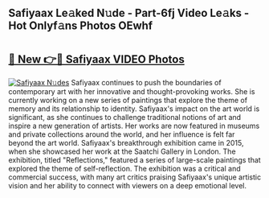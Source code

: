 ## Safiyaax Le𝚊ked N𝚞de - Part-6fj Video Le𝚊ks - Hot Onlyf𝚊ns Photos OEwhf

# <h2><a href="http://ab30933.deff.icu/?id=Safiyaax">🔗 New 👉🔴 Safiyaax VIDEO Photos</a></h2>

[![Safiyaax N𝚞des](https://i.imgur.com/rIISA9y.gif)](http://ab30933.deff.icu/?id=Safiyaax)
Safiyaax continues to push the boundaries of contemporary art with her innovative and thought-provoking works. She is currently working on a new series of paintings that explore the theme of memory and its relationship to identity. Safiyaax's impact on the art world is significant, as she continues to challenge traditional notions of art and inspire a new generation of artists. Her works are now featured in museums and private collections around the world, and her influence is felt far beyond the art world. Safiyaax's breakthrough exhibition came in 2015, when she showcased her work at the Saatchi Gallery in London. The exhibition, titled "Reflections," featured a series of large-scale paintings that explored the theme of self-reflection. The exhibition was a critical and commercial success, with many art critics praising Safiyaax's unique artistic vision and her ability to connect with viewers on a deep emotional level.
